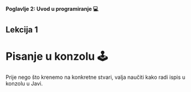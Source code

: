 #### Poglavlje 2: Uvod u programiranje 💻

## Lekcija 1
# Pisanje u konzolu 🕹️
Prije nego što krenemo na konkretne stvari, valja naučiti kako radi ispis u konzolu u Javi.




